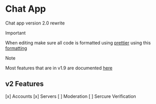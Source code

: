 # Chat App
Chat app version 2.0 rewrite

> [!IMPORTANT]  
> When editing make sure all code is formatted using [prettier](https://prettier.io/) using this [formatting](https://github.com/What-Question-Mark/chat/blob/main/.prettierrc.yml)

> [!NOTE]  
> Most features that are in v1.9 are documented [here](https://jack-weller.gitbook.io/chat/)

## v2 Features
[x] Accounts
[x] Servers
[ ] Moderation
[ ] Sercure Verification
